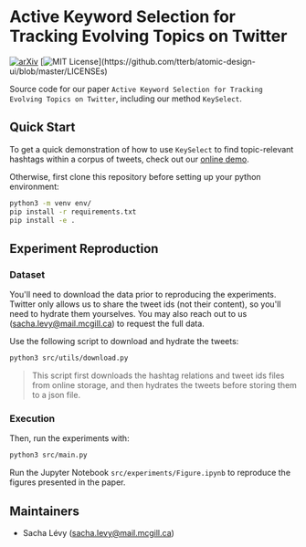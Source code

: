 # Active Keyword Selection for Tracking Evolving Topics on Twitter

[![arXiv](https://img.shields.io/badge/arXiv-2209.11135-b31b1b)](https://arxiv.org/abs/2209.11135)
[![MIT 
License](https://img.shields.io/apm/l/atomic-design-ui.svg?)](https://github.com/tterb/atomic-design-ui/blob/master/LICENSEs)

Source code for our paper `Active Keyword Selection for Tracking Evolving Topics on Twitter`, including our method `KeySelect`.

## Quick Start

To get a quick demonstration of how to use `KeySelect` to find topic-relevant hashtags within a corpus of tweets, check out our [online demo](https://github.com/sachalevy/diskeyword).

Otherwise, first clone this repository before setting up your python environment:
```bash
python3 -m venv env/
pip install -r requirements.txt
pip install -e .
```

## Experiment Reproduction

### Dataset

You'll need to download the data prior to reproducing the experiments. Twitter only allows us to share the tweet ids (not their content), so you'll need to hydrate them yourselves. You may also reach out to us (sacha.levy@mail.mcgill.ca) to request the full data.

Use the following script to download and hydrate the tweets:
```bash
python3 src/utils/download.py
```
> This script first downloads the hashtag relations and tweet ids files from online storage, and then hydrates the tweets before storing them to a json file.


### Execution

Then, run the experiments with:
```bash
python3 src/main.py
```

Run the Jupyter Notebook `src/experiments/Figure.ipynb` to reproduce the figures presented in the paper.


## Maintainers

- Sacha Lévy (sacha.levy@mail.mcgill.ca)
